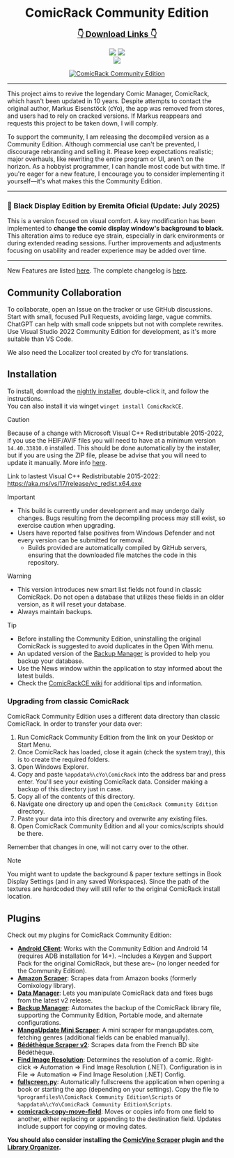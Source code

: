 <div align="center">

# ComicRack Community Edition

<b><u><span style='font-size:14.0pt'>👇 Download Links 👇</span></u></b>

<!--
<p>
<a href="https://github.com/maforget/ComicRack_AmazonScrapper/releases/latest/download/ComicRackCESetup.zip" alt="Latest Release (ZIP)">
  <img src="https://img.shields.io/github/v/release/maforget/ComicRackCE?label=latest release&logo=github" /></a>
<a href="https://github.com/maforget/ComicRack_AmazonScrapper/releases/latest/download/ComicRackCESetup.exe" alt="Latest Release (EXE)">
  <img src="https://img.shields.io/github/v/release/maforget/ComicRackCE?label=latest release (installer)&logo=github" /></a> 
<br>
  <img src="https://img.shields.io/github/release-date/maforget/ComicRackCE?logo=github&label=Released" /></a>    
</p>
-->

<p>
<a href="https://github.com/maforget/ComicRackCE/releases/download/nightly/ComicRackCE_nightly.zip" alt="Nightly (ZIP)">
  <img src="https://img.shields.io/github/v/release/maforget/ComicRackCE?include_prereleases&logo=GitHub&label=pre-release%20(zip)" /></a>
<a href="https://github.com/maforget/ComicRackCE/releases/download/nightly/ComicRackCESetup_nightly.exe" alt="Nightly (EXE)">
  <img src="https://img.shields.io/github/v/release/maforget/ComicRackCE?include_prereleases&logo=GitHub&label=pre-release%20(installer)" /></a>
<br>
  <img src="https://img.shields.io/github/release-date-pre/maforget/ComicRackCE?logo=github&label=Released" /></a>   
</p>

[![ComicRack Community Edition](https://github.com/maforget/ComicRackCE/assets/11904426/4748925c-662f-4ccd-bfb7-62ec46ae881e)](#readme)
</div>

---

This project aims to revive the legendary Comic Manager, ComicRack, which hasn't been updated in 10 years. Despite attempts to contact the original author, Markus Eisenstöck (cYo), the app was removed from stores, and users had to rely on cracked versions. If Markus reappears and requests this project to be taken down, I will comply.

To support the community, I am releasing the decompiled version as a Community Edition. Although commercial use can't be prevented, I discourage rebranding and selling it. Please keep expectations realistic; major overhauls, like rewriting the entire program or UI, aren't on the horizon. As a hobbyist programmer, I can handle most code but with time. If you're eager for a new feature, I encourage you to consider implementing it yourself—it's what makes this the Community Edition.

---

### 🌙 Black Display Edition by Eremita Oficial (Update: July 2025)

This is a version focused on visual comfort. A key modification has been implemented to **change the comic display window's background to black**. This alteration aims to reduce eye strain, especially in dark environments or during extended reading sessions. Further improvements and adjustments focusing on usability and reader experience may be added over time.

---

New Features are listed [here](https://github.com/maforget/ComicRackCE/wiki/New-Features). The complete changelog is [here](https://raw.githubusercontent.com/maforget/ComicRackCE/master/ComicRack/Output/Changes.txt).

## Community Collaboration
To collaborate, open an Issue on the tracker or use GitHub discussions. Start with small, focused Pull Requests, avoiding large, vague commits. ChatGPT can help with small code snippets but not with complete rewrites. Use Visual Studio 2022 Community Edition for development, as it's more suitable than VS Code.

We also need the Localizer tool created by cYo for translations.

## Installation
To install, download the [nightly installer](https://github.com/maforget/ComicRackCE/releases/download/nightly/ComicRackCESetup_nightly.exe "Nightly Release"), double-click it, and follow the instructions. <br />
You can also install it via winget `winget install ComicRackCE`.

> [!CAUTION]
> Because of a change with Microsoft Visual C++ Redistributable 2015-2022, if you use the HEIF/AVIF files you will need to have at a minimum version `14.40.33810.0` installed. This should be done automatically by the installer, but if you are using the ZIP file, please be advise that you will need to update it manually. More info [here](https://github.com/maforget/ComicRackCE/issues/106).
>
> Link to lastest Visual C++ Redistributable 2015-2022: https://aka.ms/vs/17/release/vc_redist.x64.exe

>[!IMPORTANT]
>* This build is currently under development and may undergo daily changes. Bugs resulting from the decompiling process may still exist, so exercise caution when upgrading.
>* Users have reported false positives from Windows Defender and not every version can be submitted for removal.
>    * Builds provided are automatically compiled by GitHub servers, ensuring that the downloaded file matches the code in this repository.

>[!WARNING]
>* This version introduces new smart list fields not found in classic ComicRack. Do not open a database that utilizes these fields in an older version, as it will reset your database.
>* Always maintain backups.

>[!TIP]
>* Before installing the Community Edition, uninstalling the original ComicRack is suggested to avoid duplicates in the Open With menu.
>* An updated version of the [Backup Manager](https://github.com/maforget/cr-backup-manager) is provided to help you backup your database.
>* Use the News window within the application to stay informed about the latest builds.
>* Check the [ComicRackCE wiki](https://github.com/maforget/ComicRackCE/wiki) for additional tips and information.

### Upgrading from classic ComicRack

ComicRack Community Edition uses a different data directory than classic ComicRack. In order to transfer your data over:

1. Run ComicRack Community Edition from the link on your Desktop or Start Menu.
2. Once ComicRack has loaded, close it again (check the system tray), this is to create the required folders.
3. Open Windows Explorer.
2. Copy and paste `%appdata%\cYo\ComicRack` into the address bar and press enter. You'll see your existing ComicRack data. Consider making a backup of this directory just in case.
3. Copy all of the contents of this directory.
4. Navigate one directory up and open the `ComicRack Community Edition` directory.
5. Paste your data into this directory and overwrite any existing files.
6. Open ComicRack Community Edition and all your comics/scripts should be there.

Remember that changes in one, will not carry over to the other.

> [!NOTE]
> You might want to update the background & paper texture settings in Book Display Settings (and in any saved Workspaces). Since the path of the textures are hardcoded they will still refer to the original ComicRack install location.

## Plugins

Check out my plugins for ComicRack Community Edition:

- **[Android Client](https://github.com/maforget/ComicRackKeygen/releases/tag/1.0)**: Works with the Community Edition and Android 14 (requires ADB installation for 14+). ~Includes a Keygen and Support Pack for the original ComicRack, but these are~ (no longer needed for the Community Edition).
- **[Amazon Scraper](https://github.com/maforget/ComicRack_AmazonScrapper)**: Scrapes data from Amazon books (formerly Comixology library).
- **[Data Manager](https://github.com/maforget/CRDataManager)**: Lets you manipulate ComicRack data and fixes bugs from the latest v2 release.
- **[Backup Manager](https://github.com/maforget/cr-backup-manager)**: Automates the backup of the ComicRack library file, supporting the Community Edition, Portable mode, and alternate configurations.
- **[MangaUpdate Mini Scraper](https://github.com/maforget/ComicRack_MangaUpdateScraper)**: A mini scraper for mangaupdates.com, fetching genres (additional fields can be enabled manually).
- **[Bédéthèque Scraper v2](https://github.com/maforget/Bedetheque-Scrapper-2)**: Scrapes data from the French BD site Bédéthèque.
- **[Find Image Resolution](https://github.com/maforget/ComicRack_FindImageResolution)**: Determines the resolution of a comic. Right-click => Automation => Find Image Resolution (.NET). Configuration is in File => Automation => Find Image Resolution (.NET) Config.
- **[fullscreen.py](https://gist.githubusercontent.com/maforget/186a99205140acd3f7d3328ad1466e62/raw/8c7c0ecab28fb9a6037adbe19ff553e3597cccd6/fullscreen.py)**: Automatically fullscreens the application when opening a book or starting the app (depending on your settings). Copy the file to `%programfiles%\ComicRack Community Edition\Scripts` or `%appdata%\cYo\ComicRack Community Edition\Scripts`.
- **[comicrack-copy-move-field](https://github.com/maforget/comicrack-copy-move-field)**: Moves or copies info from one field to another, either replacing or appending to the destination field. Updates include support for copying or moving dates.

**You should also consider installing the [ComicVine Scraper](https://github.com/cbanack/comic-vine-scraper/releases/latest) plugin and the [Library Organizer](https://github.com/Stonepaw/comicrack-library-organizer/releases/latest).**
